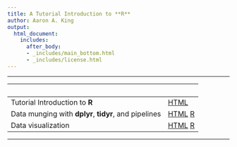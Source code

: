 ```yaml
---
title: A Tutorial Introduction to **R**
author: Aaron A. King
output:
  html_document:
    includes:
      after_body:
      - _includes/main_bottom.html
      - _includes/license.html
---
```


----------------------

| &nbsp;                                                | &nbsp;                                   |
|:------------------------------------------------------|:-----------------------------------------|
| Tutorial Introduction to **R**                        | [HTML](tutorial.html)                    |
| Data munging with **dplyr**, **tidyr**, and pipelines | [HTML](munging.html)&nbsp;[R](munging.R) |
| Data visualization                                    | [HTML](viz.html)&nbsp;[R](viz.R)         |

----------------------
